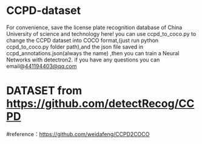 # CCPD-dataset
For  convenience, save the license plate recognition database of China University of science and technology here!
you can use ccpd_to_coco.py to change the CCPD dataset into COCO format,(just run python ccpd_to_coco.py folder path),and the json file saved in ccpd_annotations.json(always  the name) ,then you can train a Neural Networks with detectron2.
if you have any questions you can email@441194403@qq.com
# DATASET from https://github.com/detectRecog/CCPD
#reference：https://github.com/weidafeng/CCPD2COCO

